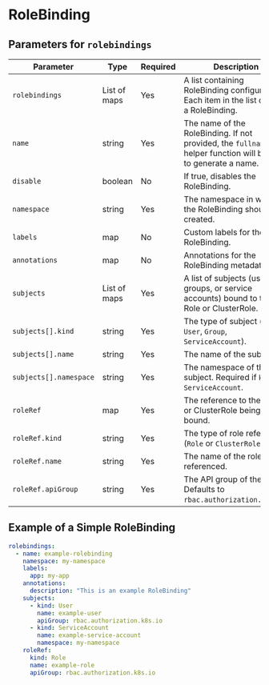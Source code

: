 # RoleBinding

## Parameters for `rolebindings`

| Parameter              | Type         | Required | Description                                                                                                   |
| ---------------------- | ------------ | -------- | ------------------------------------------------------------------------------------------------------------- |
| `rolebindings`         | List of maps | Yes      | A list containing RoleBinding configurations. Each item in the list defines a RoleBinding.                    |
| `name`                 | string       | Yes      | The name of the RoleBinding. If not provided, the `fullname` helper function will be used to generate a name. |
| `disable`              | boolean      | No       | If true, disables the RoleBinding.                                                                            |
| `namespace`            | string       | Yes      | The namespace in which the RoleBinding should be created.                                                     |
| `labels`               | map          | No       | Custom labels for the RoleBinding.                                                                            |
| `annotations`          | map          | No       | Annotations for the RoleBinding metadata.                                                                     |
| `subjects`             | List of maps | Yes      | A list of subjects (users, groups, or service accounts) bound to the Role or ClusterRole.                     |
| `subjects[].kind`      | string       | Yes      | The type of subject (e.g., `User`, `Group`, `ServiceAccount`).                                                |
| `subjects[].name`      | string       | Yes      | The name of the subject.                                                                                      |
| `subjects[].namespace` | string       | Yes      | The namespace of the subject. Required if `kind` is `ServiceAccount`.                                         |
| `roleRef`              | map          | Yes      | The reference to the Role or ClusterRole being bound.                                                         |
| `roleRef.kind`         | string       | Yes      | The type of role reference (`Role` or `ClusterRole`).                                                         |
| `roleRef.name`         | string       | Yes      | The name of the role being referenced.                                                                        |
| `roleRef.apiGroup`     | string       | Yes      | The API group of the role. Defaults to `rbac.authorization.k8s.io`.                                           |

## Example of a Simple RoleBinding

```yaml
rolebindings:
  - name: example-rolebinding
    namespace: my-namespace
    labels:
      app: my-app
    annotations:
      description: "This is an example RoleBinding"
    subjects:
      - kind: User
        name: example-user
        apiGroup: rbac.authorization.k8s.io
      - kind: ServiceAccount
        name: example-service-account
        namespace: my-namespace
    roleRef:
      kind: Role
      name: example-role
      apiGroup: rbac.authorization.k8s.io
```
